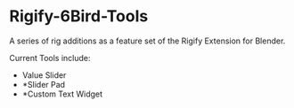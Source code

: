 # Rigify-6Bird-Tools
A series of rig additions as a feature set of the Rigify Extension for Blender.

Current Tools include:
* Value Slider
* *Slider Pad
* *Custom Text Widget
